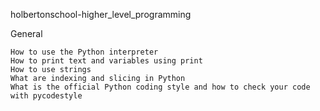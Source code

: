 holbertonschool-higher_level_programming

General

    How to use the Python interpreter
    How to print text and variables using print
    How to use strings
    What are indexing and slicing in Python
    What is the official Python coding style and how to check your code with pycodestyle
